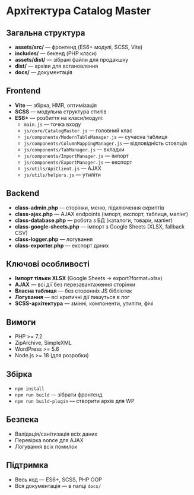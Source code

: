 # Архітектура Catalog Master

## Загальна структура

- **assets/src/** — фронтенд (ES6+ модулі, SCSS, Vite)
- **includes/** — бекенд (PHP класи)
- **assets/dist/** — зібрані файли для продакшну
- **dist/** — архіви для встановлення
- **docs/** — документація

## Frontend

- **Vite** — збірка, HMR, оптимізація
- **SCSS** — модульна структура стилів
- **ES6+** — розбиття на класи/модулі:
  - `main.js` — точка входу
  - `js/core/CatalogMaster.js` — головний клас
  - `js/components/ModernTableManager.js` — сучасна таблиця
  - `js/components/ColumnMappingManager.js` — відповідність стовпців
  - `js/components/TabManager.js` — вкладки
  - `js/components/ImportManager.js` — імпорт
  - `js/components/ExportManager.js` — експорт
  - `js/utils/ApiClient.js` — AJAX
  - `js/utils/helpers.js` — утиліти

## Backend

- **class-admin.php** — сторінки, меню, підключення скриптів
- **class-ajax.php** — AJAX endpoints (імпорт, експорт, таблиця, мапінг)
- **class-database.php** — робота з БД (каталоги, товари, мапінг)
- **class-google-sheets.php** — імпорт з Google Sheets (XLSX, fallback CSV)
- **class-logger.php** — логування
- **class-exporter.php** — експорт даних

## Ключові особливості

- **Імпорт тільки XLSX** (Google Sheets → export?format=xlsx)
- **AJAX** — всі дії без перезавантаження сторінки
- **Власна таблиця** — без сторонніх JS бібліотек
- **Логування** — всі критичні дії пишуться в лог
- **SCSS-архітектура** — змінні, компоненти, утиліти, фічі

## Вимоги

- PHP >= 7.2
- ZipArchive, SimpleXML
- WordPress >= 5.6
- Node.js >= 18 (для розробки)

## Збірка

- `npm install`
- `npm run build` — зібрати фронтенд
- `npm run build-plugin` — створити архів для WP

## Безпека

- Валідація/санітизація всіх даних
- Перевірка nonce для AJAX
- Логування всіх помилок

## Підтримка

- Весь код — ES6+, SCSS, PHP OOP
- Вся документація — в папці `docs/` 
